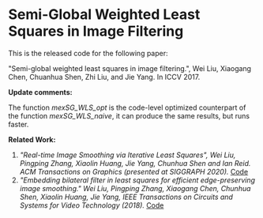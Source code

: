# Semi-Global Weighted Least Squares in Image Filtering
 
This is the released code for the following paper:

"Semi-global weighted least squares in image filtering.", Wei Liu, Xiaogang Chen, Chuanhua Shen, Zhi Liu, and Jie Yang. In ICCV 2017.

**Update comments:**

The function *mexSG_WLS_opt* is the code-level optimized counterpart of the function *mexSG_WLS_naive*, it can produce the same results, but runs faster.

**Related Work:**
1. *"Real-time Image Smoothing via Iterative Least Squares", Wei Liu, Pingping Zhang, Xiaolin Huang, Jie Yang, Chunhua Shen and Ian Reid. ACM Transactions on Graphics (presented at SIGGRAPH 2020).* [Code](https://github.com/wliusjtu/Real-time-Image-Smoothing-via-Iterative-Least-Squares)
2. *"Embedding bilateral filter in least squares for efficient edge-preserving image smoothing." Wei Liu, Pingping Zhang, Xiaogang Chen, Chunhua Shen, Xiaolin Huang, Jie Yang, IEEE Transactions on Circuits and Systems for Video Technology (2018).* [Code](https://github.com/wliusjtu/Embedding-Bilateral-Filter-in-Least-Squares-for-Efficient-Edge-preserving-Image-Smoothing)
